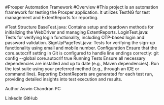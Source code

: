#Prosper Automation Framework
#Overview
#This project is an automation framework for testing the Prosper application. It utilizes TestNG for test management and ExtentReports for reporting.

#Test Structure
BaseTest.java: Contains setup and teardown methods for initializing the WebDriver and managing ExtentReports.
LoginTest.java: Tests for verifying login functionality, including OTP-based login and password validation.
SignUpPageTest.java: Tests for verifying the sign-up functionality using email and mobile number.
Configuration
Ensure that the core.autocrlf setting in Git is configured to handle line endings correctly:
git config --global core.autocrlf true
Running Tests
Ensure all necessary dependencies are installed and up to date (e.g., Maven dependencies).
Run the test suite using your preferred method (e.g., through an IDE or command line).
Reporting
ExtentReports are generated for each test run, providing detailed insights into test execution and results.

Author
Aswin Chandran PC

LinkedIn
GitHub
